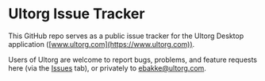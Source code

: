 # Ultorg Issue Tracker

This GitHub repo serves as a public issue tracker for the Ultorg Desktop application ([www.ultorg.com](https://www.ultorg.com)).

Users of Ultorg are welcome to report bugs, problems, and feature requests here (via the [Issues](https://github.com/ultorg/public_issues/issues) tab), or privately to [ebakke@ultorg.com](mailto:ebakke@ultorg.com).
